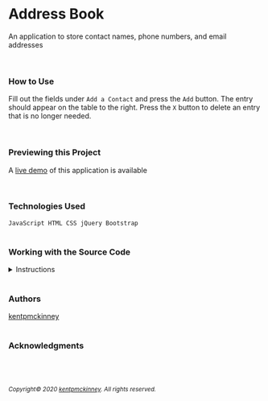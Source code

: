 
# Address Book

An application to store contact names, phone numbers, and email addresses

  <br/>

### How to Use
Fill out the fields under <code>Add a Contact</code> and press the <code>Add</code> button.
The entry should appear on the table to the right.
Press the <code>X</code> button to delete an entry that is no longer needed.

<br/>

### Previewing this Project

A [live demo](https://kentpmckinney.github.io/epi-address-book) of this application is available


<br/>

### Technologies Used

  <code>JavaScript
HTML
CSS
jQuery
Bootstrap</code>
  <br/>
  <br/>

### Working with the Source Code

<details>
  <summary>Instructions</summary>

  <br>
  The following are suggestions to help set up a development environment for this project. The actual steps needed may differ slightly depending on the operating system and other factors.

  <br/>
  <br/>

  ### Prerequisites

  The following software must be installed and properly configured on the target machine. 

   * Git (recommended)
 * An updated web browser (Internet Explorer may not be compatible)
  <br/>

  ### Setting up a Development Environment

  The following steps are meant to be a quick way to get the project up and running.

  1. Download a copy of the source code from: https://github.com/kentpmckinney/epi-address-book or clone using the repository link: https://github.com/kentpmckinney/epi-address-book.git
1. Launch a new tab in a web browser
1. Select to open a file location and navigate to the folder location of the source files
1. Choose the file <code>index.html</code>
  <br/>

  ### Notes

  

  ### Deployment

  The files provided are ready to be deployed directly to a web server.

</details>

<br/>

### Authors

[kentpmckinney](https://github.com/kentpmckinney)
<br/>
<br/>

### Acknowledgments

<sub></sub>
<br/>
<br/>

###### <sub>Copyright&copy; 2020 [kentpmckinney](https://github.com/kentpmckinney). All rights reserved.</sub>